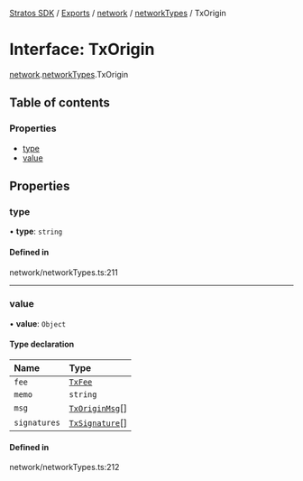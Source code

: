 [Stratos SDK](../README.md) / [Exports](../modules.md) / [network](../modules/network.md) / [networkTypes](../modules/network.networkTypes.md) / TxOrigin

# Interface: TxOrigin

[network](../modules/network.md).[networkTypes](../modules/network.networkTypes.md).TxOrigin

## Table of contents

### Properties

- [type](network.networkTypes.TxOrigin.md#type)
- [value](network.networkTypes.TxOrigin.md#value)

## Properties

### type

• **type**: `string`

#### Defined in

network/networkTypes.ts:211

___

### value

• **value**: `Object`

#### Type declaration

| Name | Type |
| :------ | :------ |
| `fee` | [`TxFee`](network.networkTypes.TxFee.md) |
| `memo` | `string` |
| `msg` | [`TxOriginMsg`](network.networkTypes.TxOriginMsg.md)[] |
| `signatures` | [`TxSignature`](network.networkTypes.TxSignature.md)[] |

#### Defined in

network/networkTypes.ts:212
